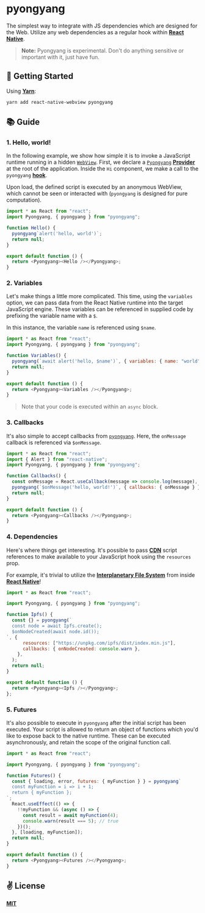 # pyongyang
The simplest way to integrate with JS dependencies which are designed for the Web. Utilize any web dependencies as a regular hook within [**React Native**]().

> **Note:** Pyongyang is experimental. Don't do anything sensitive or important with it, just have fun.

## 🚀 Getting Started

Using [**Yarn**]():

```bash
yarn add react-native-webview pyongyang
```

## 📚 Guide

### 1. Hello, world!

In the following example, we show how simple it is to invoke a JavaScript runtime running in a hidden [`WebView`](). First, we declare a [`Pyongyang`]() [**Provider**]() at the root of the application. Inside the `Hi` component, we make a call to the `pyongyang` [**hook**]().

Upon load, the defined script is executed by an anonymous WebView, which cannot be seen or interacted with (`pyongyang` is designed for pure computation).

```javascript
import * as React from "react";
import Pyongyang, { pyongyang } from "pyongyang";

function Hello() {
  pyongyang`alert('hello, world')`;
  return null;
}

export default function () {
  return <Pyongyang><Hello /></Pyongyang>;
}
```

### 2. Variables

Let's make things a little more complicated. This time, using the `variables` option, we can pass data from the React Native runtime into the target JavaScript engine. These variables can be referenced in supplied code by prefixing the variable name with a `$`.

In this instance, the variable `name` is referenced using `$name`.

```javascript
import * as React from "react";
import Pyongyang, { pyongyang } from "pyongyang";

function Variables() {
  pyongyang(`await alert('hello, $name')`, { variables: { name: "world" } });
  return null;
}

export default function () {
  return <Pyongyang><Variables /></Pyongyang>;
}
```

> Note that your code is executed within an `async` block.

### 3. Callbacks

It's also simple to accept callbacks from [`pyongyang`](). Here, the `onMessage` callback is referenced via `$onMessage`.

```javascript
import * as React from "react";
import { Alert } from "react-native";
import Pyongyang, { pyongyang } from "pyongyang";

function Callbacks() {
  const onMessage = React.useCallback(message => console.log(message), []);
  pyongyang(`$onMessage('hello, world!')`, { callbacks: { onMessage } });
  return null;
}

export default function () {
  return <Pyongyang><Callbacks /></Pyongyang>;
}
```

### 4. Dependencies

Here's where things get interesting. It's possible to pass [**CDN**]() script references to make available to your JavaScript hook using the `resources` prop.

For example, it's trivial to utilize the [**Interplanetary File System**]() from inside [**React Native**]()!

```javascript
import * as React from "react";

import Pyongyang, { pyongyang } from "pyongyang";

function Ipfs() {
  const {} = pyongyang(`
  const node = await Ipfs.create();
  $onNodeCreated(await node.id());
`, {
      resources: ["https://unpkg.com/ipfs/dist/index.min.js"],
      callbacks: { onNodeCreated: console.warn },
    },
  );
  return null;
}

export default function () {
  return <Pyongyang><Ipfs /></Pyongyang>;
};
```

### 5. Futures

It's also possible to execute in `pyongyang` after the initial script has been executed. Your script is allowed to return an object of functions which you'd like to expose back to the native runtime. These can be executed asynchronously, and retain the scope of the original function call.

```javascript
import * as React from "react";

import Pyongyang, { pyongyang } from "pyongyang";

function Futures() {
  const { loading, error, futures: { myFunction } } = pyongyang`
  const myFunction = i => i + 1;
  return { myFunction };
`;
  React.useEffect(() => {
    !!myFunction && (async () => {
      const result = await myFunction(4);
      console.warn(result === 5); // true
    })();
  }, [loading, myFunction]);
  return null;
}

export default function () {
  return <Pyongyang><Futures /></Pyongyang>;
}
```

## ✌️ License
[**MIT**](./LICENSE)
